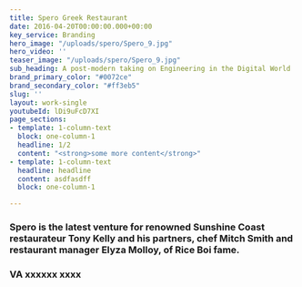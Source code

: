 ```yaml
---
title: Spero Greek Restaurant
date: 2016-04-20T00:00:00.000+00:00
key_service: Branding
hero_image: "/uploads/spero/Spero_9.jpg"
hero_video: ''
teaser_image: "/uploads/spero/Spero_9.jpg"
sub_heading: A post-modern taking on Engineering in the Digital World
brand_primary_color: "#0072ce"
brand_secondary_color: "#ff3eb5"
slug: ''
layout: work-single
youtubeId: lDi9uFcD7XI
page_sections:
- template: 1-column-text
  block: one-column-1
  headline: 1/2
  content: "<strong>some more content</strong>"
- template: 1-column-text
  headline: headline
  content: asdfasdff
  block: one-column-1

---
```

### Spero is the latest venture for renowned Sunshine Coast restaurateur Tony Kelly and his partners, chef Mitch Smith and restaurant manager Elyza Molloy, of Rice Boi fame. 

### VA xxxxxx xxxx
